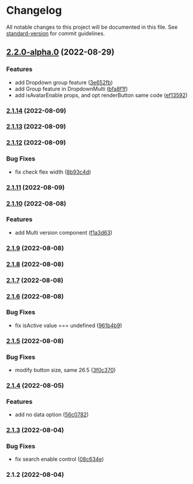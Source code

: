 # Changelog

All notable changes to this project will be documented in this file. See [standard-version](https://github.com/conventional-changelog/standard-version) for commit guidelines.

## [2.2.0-alpha.0](https://github.com/imagine10255/bear-react-dropdown/compare/v2.1.14...v2.2.0-alpha.0) (2022-08-29)


### Features

* add Dropdown group feature ([3e652fb](https://github.com/imagine10255/bear-react-dropdown/commit/3e652fbd6befa98c7a2b93c49bc7329bf108e323))
* add Group feature in DropdownMulti ([bfa8f1f](https://github.com/imagine10255/bear-react-dropdown/commit/bfa8f1f9958e1e0e2915ed54fe9f78aef787a0a3))
* add isAvatarEnable props, and opt renderButton same code ([ef13592](https://github.com/imagine10255/bear-react-dropdown/commit/ef13592f8a4003b93f577399f8c01c8f24f012d6))

### [2.1.14](https://github.com/imagine10255/bear-react-dropdown/compare/v2.1.13...v2.1.14) (2022-08-09)

### [2.1.13](https://github.com/imagine10255/bear-react-dropdown/compare/v2.1.12...v2.1.13) (2022-08-09)

### [2.1.12](https://github.com/imagine10255/bear-react-dropdown/compare/v2.1.11...v2.1.12) (2022-08-09)


### Bug Fixes

* fix check flex width ([8b93c4d](https://github.com/imagine10255/bear-react-dropdown/commit/8b93c4d21111a7f1a3747d14a5eab957807a63ee))

### [2.1.11](https://github.com/imagine10255/bear-react-dropdown/compare/v2.1.10...v2.1.11) (2022-08-09)

### [2.1.10](https://github.com/imagine10255/bear-react-dropdown/compare/v2.1.9...v2.1.10) (2022-08-08)


### Features

* add Multi version component ([f1a3d63](https://github.com/imagine10255/bear-react-dropdown/commit/f1a3d63452cca65b790fe924d098f8d6774c1905))

### [2.1.9](https://github.com/imagine10255/bear-react-dropdown/compare/v2.1.8...v2.1.9) (2022-08-08)

### [2.1.8](https://github.com/imagine10255/bear-react-dropdown/compare/v2.1.7...v2.1.8) (2022-08-08)

### [2.1.7](https://github.com/imagine10255/bear-react-dropdown/compare/v2.1.6...v2.1.7) (2022-08-08)

### [2.1.6](https://github.com/imagine10255/bear-react-dropdown/compare/v2.1.5...v2.1.6) (2022-08-08)


### Bug Fixes

* fix isActive value === undefined ([961b4b9](https://github.com/imagine10255/bear-react-dropdown/commit/961b4b991abe3ef4ffc1c719d89f410ab616ea42))

### [2.1.5](https://github.com/imagine10255/bear-react-dropdown/compare/v2.1.4...v2.1.5) (2022-08-08)


### Bug Fixes

* modify button size, same 26.5 ([3f0c370](https://github.com/imagine10255/bear-react-dropdown/commit/3f0c370e14d49a9283bb04736eaf66d756042288))

### [2.1.4](https://github.com/imagine10255/bear-react-dropdown/compare/v2.1.3...v2.1.4) (2022-08-05)


### Features

* add no data option ([56c0782](https://github.com/imagine10255/bear-react-dropdown/commit/56c0782680abe0dcde8b286aa88639828af09d2e))

### [2.1.3](https://github.com/imagine10255/bear-react-dropdown/compare/v2.1.2...v2.1.3) (2022-08-04)


### Bug Fixes

* fix search enable control ([08c634e](https://github.com/imagine10255/bear-react-dropdown/commit/08c634e20c11e709cc3c0de4287addeac93e4f15))

### 2.1.2 (2022-08-04)
